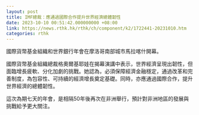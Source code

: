 ```yaml
---
layout: post
title: IMF總裁：應通過國際合作提升世界經濟總體韌性
date: 2023-10-10 00:51:42.000000000 +08:00
link: https://news.rthk.hk/rthk/ch/component/k2/1722441-20231010.htm
categories: rthk
---
```


國際貨幣基金組織和世界銀行年會在摩洛哥南部城市馬拉喀什開幕。

國際貨幣基金組織總裁格奧爾基耶娃在揭幕演講中表示，世界經濟呈現出韌性，但面臨增長疲軟、分化加劇的挑戰。她認為，必須保障經濟金融穩定，通過改革和完善制度，為包容性、可持續的經濟增長奠定基礎。同時，亦應通過國際合作，提升世界經濟的總體韌性。

這次為期七天的年會，是相隔50年後再次在非洲舉行，預計對非洲地區的發展與挑戰給予更大關注。
